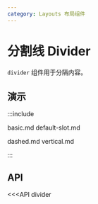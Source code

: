 ```yaml
---
category: Layouts 布局组件
---
```


# 分割线 Divider

`divider` 组件用于分隔内容。

## 演示

:::include

basic.md default-slot.md

dashed.md vertical.md

:::

## API

<<<API divider